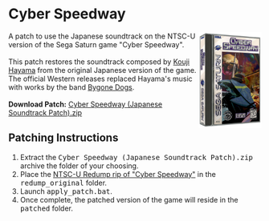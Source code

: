 <h1>Cyber Speedway</h1>
<img width="125" src="https://github.com/DerekPascarella/CyberSpeedway-JapaneseSoundtrackPatchSaturn/blob/main/cover.png?raw=true" align="right">A patch to use the Japanese soundtrack on the NTSC-U version of the Sega Saturn game "Cyber Speedway". 
<br><br>
This patch restores the soundtrack composed by <a href="https://www.mobygames.com/person/454759/koji-hayama/">Kouji Hayama</a> from the original Japanese version of the game. The official Western releases replaced Hayama's music with works by the band <a href="https://www.discogs.com/artist/3418924-Bygone-Dogs">Bygone Dogs</a>.
<br><br>
<b>Download Patch:</b> <a href="https://github.com/DerekPascarella/CyberSpeedway-JapaneseSoundtrackPatchSaturn/releases/download/1.0/Cyber.Speedway.Japanese.Soundtrack.Patch.zip">Cyber Speedway (Japanese Soundtrack Patch).zip</a>

<h2>Patching Instructions</h2>
<ol type="1">
<li>Extract the <tt>Cyber Speedway (Japanese Soundtrack Patch).zip</tt> archive the folder of your choosing.</li>
<li>Place the <a href="http://redump.org/disc/20306/">NTSC-U Redump rip of "Cyber Speedway"</a> in the <tt>redump_original</tt> folder.</li>
<li>Launch <tt>apply_patch.bat</tt>.</li>
<li>Once complete, the patched version of the game will reside in the <tt>patched</tt> folder.</li>
</ol>
